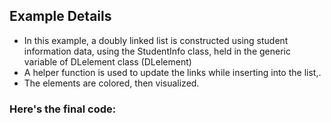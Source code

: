 ## Example Details

-   In this example, a doubly linked list is constructed using student information data, using the StudentInfo class, held in the generic variable of DLelement class (DLelement<StudentInfo>)
-   A helper function is used to update the links while inserting into the list,.
-   The elements are colored, then visualized.

### Here's the final code:

[](./testing/java/dllist.java.html)[](./testing/java/StudentInfo.java.html)